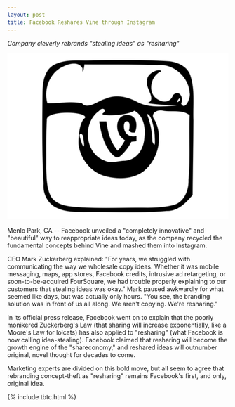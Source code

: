 ```yaml
---
layout: post
title: Facebook Reshares Vine through Instagram
---
```


*Company cleverly rebrands "stealing ideas" as "resharing"*

![InstaReVine](/assets/2013-06-20-instavine.svg)

Menlo Park, CA -- Facebook unveiled a "completely innovative" and "beautiful" way to reappropriate ideas today, as the company recycled the fundamental concepts behind Vine and mashed them into Instagram.

CEO Mark Zuckerberg explained: "For years, we struggled with communicating the way we wholesale copy ideas. Whether it was mobile messaging, maps, app stores, Facebook credits, intrusive ad retargeting, or soon-to-be-acquired FourSquare, we had trouble properly explaining to our customers that stealing ideas was okay." Mark paused awkwardly for what seemed like days, but was actually only hours. "You see, the branding solution was in front of us all along. We aren't copying. We're resharing."

In its official press release, Facebook went on to explain that the poorly monikered Zuckerberg's Law (that sharing will increase exponentially, like a Moore's Law for lolcats) has also applied to "resharing" (what Facebook is now calling idea-stealing). Facebook claimed that resharing will become the growth engine of the "shareconomy," and reshared ideas will outnumber original, novel thought for decades to come.

Marketing experts are divided on this bold move, but all seem to agree that rebranding concept-theft as "resharing" remains Facebook's first, and only, original idea.

{% include tbtc.html %}

